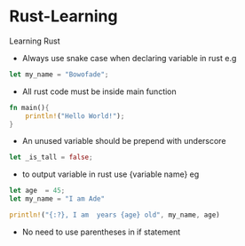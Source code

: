 # Rust-Learning
Learning Rust

- Always use snake case when declaring variable in rust e.g 
```rs 
let my_name = "Bowofade";
```

- All rust code must be inside main function

```rs 
fn main(){
    println!("Hello World!");
}
```

- An unused variable should be prepend with underscore

```rs
let _is_tall = false;
```

- to output variable in rust use {variable name} eg
```rs
let age  = 45;
let my_name = "I am Ade"

println!("{:?}, I am  years {age} old", my_name, age)
```

- No need to use parentheses in if statement

